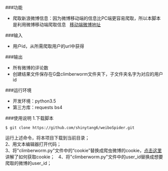 ###功能   
* 爬取新浪微博信息：因为微博移动端的信息比PC端更容易爬取，所以本脚本是利用微博移动端爬取信息    [移动端微博地址](weibo.cn)     

###输入   
* 用户id，从所需爬取用户的url中获得

###输出   
* 所有微博的评论数   
* 创建结果文件保存在G盘climberworm文件夹下，子文件夹名字为对应的用户id

###运行环境  
* 开发环境：python3.5  
* 第三方库：requests bs4

###使用说明
1.下载脚本   
   
    $ git clone https://github.com/shinytang6/weiboSpider.git
运行上述命令，将本项目下载到当前目录；   
2、用文本编辑器打开代码；   
3、将"climberworm.py"文件中的“cookie”替换成爬虫微博的cookie，[点击这里](https://github.com/dataabc/weiboSpider)讲解了如何获取cookie；  
4、将"climberworm.py"文件中的user_id替换成想要爬取的微博的user_id；
